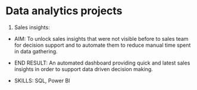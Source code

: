# Data analytics projects

1. Sales insights:

 - AIM: 
 To unlock sales insights that were not visible before to sales team for decision support and to automate them to reduce manual time spent in data gathering.
 
 - END RESULT:
 An automated dashboard providing quick and latest sales insights in order to support data driven decision making.
 
 - SKILLS:
 SQL, Power BI
